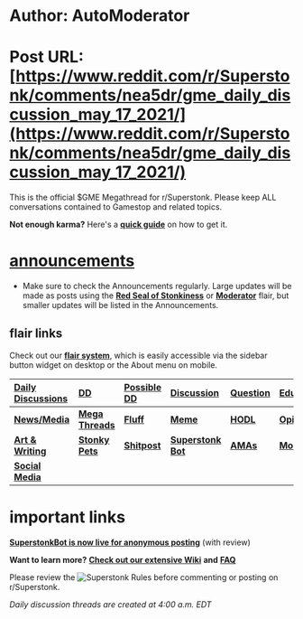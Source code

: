 # Author: AutoModerator
# Post URL: [https://www.reddit.com/r/Superstonk/comments/nea5dr/gme_daily_discussion_may_17_2021/](https://www.reddit.com/r/Superstonk/comments/nea5dr/gme_daily_discussion_may_17_2021/)


This is the official $GME Megathread for r/Superstonk. Please keep ALL conversations contained to Gamestop and related topics.

**Not enough karma?** Here's a [**quick guide**](https://zapier.com/blog/how-to-get-karma-on-reddit/) on how to get it.

# [announcements](https://www.reddit.com/r/Superstonk/wiki/index/announcements)

* Make sure to check the Announcements regularly. Large updates will be made as posts using the [**Red Seal of Stonkiness**](https://www.reddit.com/r/Superstonk/search?q=flair_name%3A%22%F0%9F%99%8C%F0%9F%92%8E%20Red%20Seal%20of%20Stonkiness%20%F0%9F%92%8E%F0%9F%99%8C%22) or [**Moderator**](https://www.reddit.com/r/Superstonk/search?q=flair_name%3A%22%F0%9F%9A%80%20Moderator%20%F0%9F%9A%80%22) flair, but smaller updates will be listed in the Announcements.

## flair links

Check out our [**flair system**](https://www.reddit.com/r/Superstonk/comments/mrwirc/updated_about_and_menu_flair_directory/), which is easily accessible via the sidebar button widget on desktop or the About menu on mobile.

|[**Daily Discussions**](https://www.reddit.com/r/Superstonk/search?q=flair_name%3A%22DAILY%20%F0%9F%93%8A%20Wrinkle%20Brain%20Think%20Tank%22)|[**DD**](https://www.reddit.com/r/Superstonk/search?q=flair_name%3A%22DD%20%F0%9F%91%A8%E2%80%8D%F0%9F%94%AC%22)|[**Possible DD**](https://www.reddit.com/r/Superstonk/search?q=flair_name%3A%22Possible%20DD%20%F0%9F%91%A8%E2%80%8D%F0%9F%94%AC%22)|[**Discussion**](https://www.reddit.com/r/Superstonk/search?q=flair_name%3A%22Discussion%20%F0%9F%A6%8D%22)|[**Question**](https://www.reddit.com/r/Superstonk/search?q=flair_name%3A%22Question%20%E2%9D%93%22)|[**Education/Data**](https://www.reddit.com/r/Superstonk/search?q=flair_name%3A%22Education%20%F0%9F%91%A8%E2%80%8D%F0%9F%8F%AB%20%7C%20Data%20%F0%9F%94%A2%22)|
|:-|:-|:-|:-|:-|:-|
|[**News/Media**](https://www.reddit.com/r/Superstonk/search?q=flair_name%3A%22News%20%F0%9F%93%B0%20%7C%20Media%20%F0%9F%93%B1%22)|[**Mega Threads**](https://www.reddit.com/r/Superstonk/search?q=flair_name%3A%22MEGA%20Thread%20%F0%9F%92%8E%22)|[**Fluff**](https://www.reddit.com/r/Superstonk/search?q=flair_name%3A%22Fluff%20%E2%98%81%22&)|[**Meme**](https://www.reddit.com/r/Superstonk/search?q=flair_name%3A%22Meme%20%F0%9F%A4%A3%22)|[**HODL**](https://www.reddit.com/r/Superstonk/search?q=flair_name%3A%22HODL%20%F0%9F%92%8E%F0%9F%99%8C%22)|[**Opinion**](https://www.reddit.com/r/Superstonk/search?q=flair_name%3A%22Opinion%20%F0%9F%91%BD%22)|
|[**Art & Writing**](https://www.reddit.com/r/Superstonk/search?q=flair_name%3A%22Art%20%26%20Writing%20%F0%9F%8E%A8%22)|[**Stonky Pets**](https://www.reddit.com/r/Superstonk/search?q=flair_name%3A%22Stonky%20Pets%20%F0%9F%90%B1%E2%80%8D%F0%9F%91%A4%22)|[**Shitpost**](https://www.reddit.com/r/Superstonk/search?q=flair_name%3A%22Shitpost%20%F0%9F%91%BE%22)|[**Superstonk Bot**](https://www.reddit.com/r/Superstonk/search?q=flair_name%3A%22%F0%9F%A4%96%20SuperstonkBot%22)|[**AMAs**](https://www.reddit.com/r/Superstonk/search?q=flair_name%3A%22AMA%20%F0%9F%8F%86%22&restrict_sr=1)|[**Moderator**](https://www.reddit.com/r/Superstonk/search?q=flair_name%3A%22%F0%9F%9A%80%20Moderator%20%F0%9F%9A%80%22)|
|[**Social Media**](https://www.reddit.com/r/Superstonk/search?q=flair_name%3A%22Social%20Media%20%F0%9F%93%B2%F0%9F%A6%9C%22&restrict_sr=1)||||||

# important links

[**SuperstonkBot is now live for anonymous posting**](https://www.reddit.com/r/Superstonk/comments/mtc3rb/superstonkbot_is_live_whistleblowers_welcome/) (with review)

**Want to learn more?** [**Check out our extensive Wiki**](https://www.reddit.com/r/Superstonk/wiki/index) **and** [**FAQ**](https://www.reddit.com/r/Superstonk/wiki/index/faq)

Please review the ![**Superstonk Rules**](https://www.reddit.com/r/Superstonk/wiki/index/rules) before commenting or posting on r/Superstonk.

*Daily discussion threads are created at 4:00 a.m. EDT*